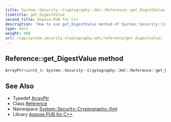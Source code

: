 ```yaml
---
title: System::Security::Cryptography::Xml::Reference::get_DigestValue method
linktitle: get_DigestValue
second_title: Aspose.PUB for C++
description: 'How to use get_DigestValue method of System::Security::Cryptography::Xml::Reference class in C++.'
type: docs
weight: 400
url: /cpp/system.security.cryptography.xml/reference/get_digestvalue/
---
```

## Reference::get_DigestValue method




```cpp
ArrayPtr<uint8_t> System::Security::Cryptography::Xml::Reference::get_DigestValue()
```

## See Also

* Typedef [ArrayPtr](../../../system/arrayptr/)
* Class [Reference](../)
* Namespace [System::Security::Cryptography::Xml](../../)
* Library [Aspose.PUB for C++](../../../)
